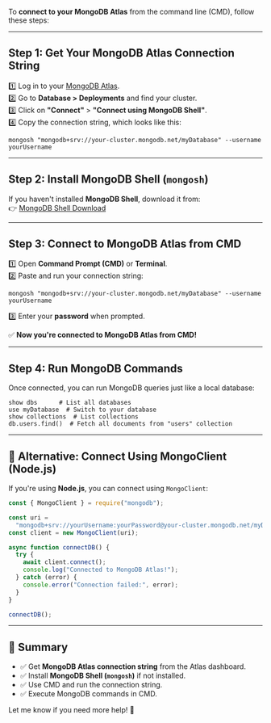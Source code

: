 To **connect to your MongoDB Atlas** from the command line (CMD), follow these steps:

---

## **Step 1: Get Your MongoDB Atlas Connection String**

1️⃣ Log in to your [MongoDB Atlas](https://www.mongodb.com/atlas).  
2️⃣ Go to **Database > Deployments** and find your cluster.  
3️⃣ Click on **"Connect"** > **"Connect using MongoDB Shell"**.  
4️⃣ Copy the connection string, which looks like this:

```shell
mongosh "mongodb+srv://your-cluster.mongodb.net/myDatabase" --username yourUsername
```

---

## **Step 2: Install MongoDB Shell (`mongosh`)**

If you haven't installed **MongoDB Shell**, download it from:  
👉 [MongoDB Shell Download](https://www.mongodb.com/try/download/shell)

---

## **Step 3: Connect to MongoDB Atlas from CMD**

1️⃣ Open **Command Prompt (CMD)** or **Terminal**.  
2️⃣ Paste and run your connection string:

```shell
mongosh "mongodb+srv://your-cluster.mongodb.net/myDatabase" --username yourUsername
```

3️⃣ Enter your **password** when prompted.

✅ **Now you're connected to MongoDB Atlas from CMD!**

---

## **Step 4: Run MongoDB Commands**

Once connected, you can run MongoDB queries just like a local database:

```shell
show dbs      # List all databases
use myDatabase  # Switch to your database
show collections  # List collections
db.users.find()  # Fetch all documents from "users" collection
```

---

## **📌 Alternative: Connect Using MongoClient (Node.js)**

If you're using **Node.js**, you can connect using `MongoClient`:

```javascript
const { MongoClient } = require("mongodb");

const uri =
  "mongodb+srv://yourUsername:yourPassword@your-cluster.mongodb.net/myDatabase";
const client = new MongoClient(uri);

async function connectDB() {
  try {
    await client.connect();
    console.log("Connected to MongoDB Atlas!");
  } catch (error) {
    console.error("Connection failed:", error);
  }
}

connectDB();
```

---

## **🚀 Summary**

- ✅ Get **MongoDB Atlas connection string** from the Atlas dashboard.
- ✅ Install **MongoDB Shell (`mongosh`)** if not installed.
- ✅ Use CMD and run the connection string.
- ✅ Execute MongoDB commands in CMD.

Let me know if you need more help! 🚀
